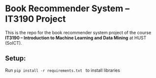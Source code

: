 # Book Recommender System – IT3190 Project

This is the repo for the book recommender system project of the course **IT3190 – Introduction to Machine Learning and Data Mining** at HUST (SoICT).  

## Setup: 

Run ```pip install -r requirements.txt ``` to install libraries
